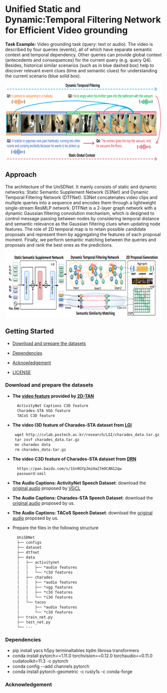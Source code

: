 # Unified Static and Dynamic:Temporal Filtering Network for Efficient Video grounding


**Task Example:** Video grounding task (query: text or audio). The video is described by four queries (events), all of which have separate semantic context and temporal dependency. Other queries can provide global context (antecedents and consequences) for the current query (e.g. query Q4). Besides, historical similar scenarios (such as in blue dashed box) help to discover relevant event clues (time and semantic clues) for understanding the current scenario (blue solid box).

<div align="center">
  <img src="./assets/intro.png" alt="Table of Contents" width="800" height="250">
</div>

## Approach

The architecture of the UniSDNet. It mainly consists of static and dynamic networks: Static Semantic Supplement Network (S3Net) and Dynamic Temporal Filtering Network (DTFNet). S3Net concatenates video clips and multiple queries into a sequence and encodes them through a lightweight single-stream ResMLP network. DTFNet is a 2-layer graph network with a dynamic Gaussian filtering convolution mechanism, which is designed to control message passing between nodes by considering temporal distance and semantic relevance as the Gaussian filtering clues when updating node features. The role of 2D temporal map is to retain possible candidate proposals and represent them by aggregating the features of each proposal moment. Finally, we perform semantic matching between the queries and proposals and rank the best ones as the predictions.

<div align="center">
  <img src="./assets/main_structure.png" alt="Approach" width="800" height="210">
</div>

## Getting Started

- [Download and prepare the datasets](#download-and-prepare-the-datasets)
 
  
- [Dependencies](#dependencies)

- [Acknowledgement](#acknowledgement)

- [LICENSE](#license)


### Download and prepare the datasets

* **The [video feature](https://rochester.app.box.com/s/8znalh6y5e82oml2lr7to8s6ntab6mav)  provided by [2D-TAN](https://github.com/microsoft/2D-TAN)**
    ```
      ActivityNet Captions C3D feature
      Charades-STA VGG feature
      TACoS C3D feature
    ```
* **The video I3D feature of Charades-STA dataset from [LGI](https://github.com/JonghwanMun/LGI4temporalgrounding)**
     ```
      wget http://cvlab.postech.ac.kr/research/LGI/charades_data.tar.gz
      tar zxvf charades_data.tar.gz
      mv charades data
      rm charades_data.tar.gz
    ```
* **The video C3D feature of Charades-STA dataset from [DRN](https://github.com/Alvin-Zeng/DRN)**
    ```
      https://pan.baidu.com/s/1Sn0GYpJmiHa27m9CAN12qw
      password:smil
    ```
* **The Audio Captions: ActivityNet Speech Dataset**: download the [original audio](https://drive.google.com/file/d/11f6sC94Swov_opNfpleTlVGyLJDFS5IW/view?usp=sharing) proposed by [VGCL](https://github.com/marmot-xy/Spoken-Video-Grounding)

* **The Audio Captions: Charades-STA Speech Dataset**: download the [original audio](https://zenodo.org/record/8019213) proposed by us.

* **The Audio Captions: TACoS Speech Dataset**: download the [original audio](https://zenodo.org/record/8022063) proposed by us. 

* Prepare the files in the following structure
  ```
    UniSDNet
    ├── configs
    ├── dataset
    ├── dtfnet
    ├── data
    │   ├── activitynet
    │   │   ├── *audio features
    │   │   └── *c3d features
    │   ├── charades
    │   │   ├── *audio features
    │   │   ├── *vgg features
    │   │   ├── *c3d features
    │   │   └── *i3d features
    │   └── tacos
    │       ├── *audio features
    │       └── *c3d features
    ├── train_net.py
    ├── test_net.py
    └── ···
    ```

### Dependencies

* pip install yacs h5py terminaltables tqdm librosa transformers
* conda install pytorch==1.11.0 torchvision==0.12.0 torchaudio==0.11.0 cudatoolkit=11.3 -c pytorch
* conda config --add channels pytorch
* conda install pytorch-geometric -c rusty1s -c conda-forge

### Acknowledgement

